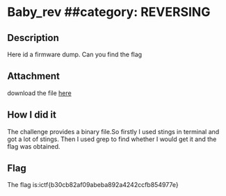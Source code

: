 # Baby_rev              ##category: REVERSING
## Description
Here id a firmware dump. Can you find the flag
## Attachment
download the file [here]("https://traboda-arena-36.s3.amazonaws.com/files/attachments/flag_be464616-8a47-4c52-9f31-4988b3602902.wav?X-Amz-Algorithm=AWS4-HMAC-SHA256&X-Amz-Credential=AKIA6GUFVMV6HO3NYL6Z%2F20220629%2Fap-south-1%2Fs3%2Faws4_request&X-Amz-Date=20220629T144340Z&X-Amz-Expires=3600&X-Amz-SignedHeaders=host&X-Amz-Signature=a2a6ea5f96737f4068d4bdac5385647459d35bdf6f3f4ea5c0219e8f52d7247e")

## How I did it
The challenge provides a binary file.So firstly I used stings in terminal and got a lot of stings. Then I used grep to find whether I would get it and the flag was obtained.

## Flag

The flag is:ictf{b30cb82af09abeba892a4242ccfb854977e}